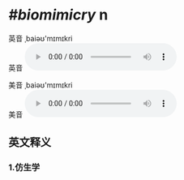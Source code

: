 # ***\#biomimicry*** n
英音 ˌbaiəʊ'mɪmɪkri  
英音
<audio src="./media/biomimicry1_AAC.aac" controls="controls"></audio>

美音 ˌbaiəʊ'mɪmɪkri  
美音
<audio src="./media/biomimicry2_AAC.aac" controls="controls"></audio>



  

英文释义
---
### 1.**仿生学**  


